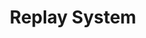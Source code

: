 ---
title: "Replay System"
description: "Replay system package for unity"
hidden: true
link: "https://github.com/copperdevs/ReplaySystem"
source: "https://github.com/copperdevs/ReplaySystem"
category: Unity Packages
---